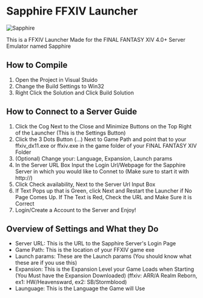 # Sapphire FFXIV Launcher
![Sapphire](https://camo.githubusercontent.com/b192b6e279fa4cb9a0cb7f43814828fe8f8553bc/687474703a2f2f692e696d6775722e636f6d2f4934626a3174522e706e67)

This is a FFXIV Launcher Made for the FINAL FANTASY XIV 4.0+ Server Emulator named Sapphire

## How to Compile
1. Open the Project in Visual Stuido
2. Change the Build Settings to Win32
3. Right Click the Solution and Click Build Solution

## How to Connect to a Server Guide
1. Click the Cog Next to the Close and Minimize Buttons on the Top Right of the Launcher (This is the Settings Button)
2. Click the 3 Dots Button (...) Next to Game Path and point that to your ffxiv_dx11.exe or ffxiv.exe in the game folder of your FINAL FANTASY XIV Folder
3. (Optional) Change your: Language, Expansion, Launch params
4. In the Server URL Box Input the Login Url/Webpage for the Sapphire Server in which you would like to Connet to (Make sure to start it with http://)
5. Click Check availability, Next to the Server Url Input Box
6. If Text Pops up that is Green, click Next and Restart the Launcher if No Page Comes Up. If The Text is Red, Check the URL and Make Sure it is Correct
7. Login/Create a Account to the Server and Enjoy!

## Overview of Settings and What they Do
- Server URL: This is the URL to the Sapphire Server's Login Page
- Game Path: This is the location of your FFXIV game exe
- Launch params: These are the Launch params (You should know what these are if you use this)
- Expansion: This is the Expansion Level your Game Loads when Starting (You Must have the Expansion Downloaded) (ffxiv: ARR/A Realm Reborn, ex1: HW/Heavensward, ex2: SB/Stormblood)
- Launguage: This is the Language the Game will Use
